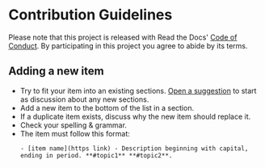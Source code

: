 # Contribution Guidelines

Please note that this project is released with Read the Docs' [Code of Conduct](https://dev.readthedocs.io/en/stable/code-of-conduct.html). By participating in this project you agree to abide by its terms.

## Adding a new item

- Try to fit your item into an existing sections. [Open a suggestion](https://github.com/readthedocs-examples/.github/issues/new) to start as discussion about any new sections.
- Add a new item to the bottom of the list in a section.
- If a duplicate item exists, discuss why the new item should replace it.
- Check your spelling & grammar.
- The item must follow this format:
  ```
  - [item name](https link) - Description beginning with capital, ending in period. **#topic1** **#topic2**.
  ```
